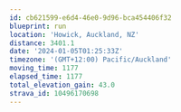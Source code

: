 ```yaml
---
id: cb621599-e6d4-46e0-9d96-bca454406f32
blueprint: run
location: 'Howick, Auckland, NZ'
distance: 3401.1
date: '2024-01-05T01:25:33Z'
timezone: '(GMT+12:00) Pacific/Auckland'
moving_time: 1177
elapsed_time: 1177
total_elevation_gain: 43.0
strava_id: 10496170698
---
```

